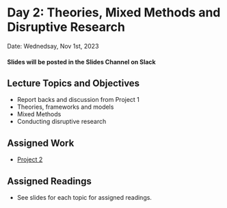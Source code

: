 # Day 2: Theories, Mixed Methods and Disruptive Research 

Date: Wednedsay, Nov 1st, 2023 

#### Slides will be posted in the Slides Channel on Slack

## Lecture Topics and Objectives
- Report backs and discussion from Project 1
- Theories, frameworks and models
- Mixed Methods
- Conducting disruptive research

## Assigned Work
- [Project 2](../activities/project2.md)

## Assigned Readings
- See slides for each topic for assigned readings.




